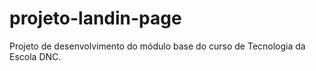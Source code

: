 # projeto-landin-page
Projeto de desenvolvimento do módulo base do curso de Tecnologia da Escola DNC.
